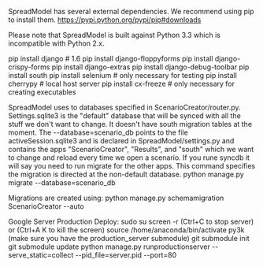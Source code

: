 SpreadModel has several external dependencies.  We recommend using pip to install them.
https://pypi.python.org/pypi/pip#downloads

Please note that SpreadModel is built against Python 3.3 which is incompatible with Python 2.x.

pip install django  # 1.6
pip install django-floppyforms
pip install django-crispy-forms
pip install django-extras
pip install django-debug-toolbar
pip install south
pip install selenium  # only necessary for testing
pip install cherrypy # local host server
pip install cx-freeze  # only necessary for creating executables




SpreadModel uses to databases specified in ScenarioCreator/router.py.   Settings.sqlite3 is the "default" database that will be synced with all the stuff we don't want to change.  It doesn't have south migration tables at the moment.  The --database=scenario_db points to the file activeSession.sqlite3 and is declared in SpreadModel/settings.py and contains the apps "ScenarioCreator", "Results", and "south" which we want to change and reload every time we open a scenario.  If you rune syncdb it will say you need to run migrate for the other apps.  This command specifies the migration is directed at the non-default database.
    python manage.py migrate --database=scenario_db

Migrations are created using:
    python manage.py schemamigration ScenarioCreator --auto

Google Server Production Deploy:
sudo su
screen -r   (Ctrl+C to stop server) or (Ctrl+A  K   to kill the screen)
source /home/anaconda/bin/activate py3k
(make sure you have the production_server submodule)
    git submodule init
    git submodule update
python manage.py runproductionserver --serve_static=collect --pid_file=server.pid --port=80